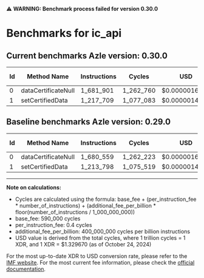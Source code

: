 ⚠️ **WARNING: Benchmark process failed for version 0.30.0**

# Benchmarks for ic_api

## Current benchmarks Azle version: 0.30.0

| Id  | Method Name         | Instructions | Cycles    | USD           | USD/Million Calls | Change                          |
| --- | ------------------- | ------------ | --------- | ------------- | ----------------- | ------------------------------- |
| 0   | dataCertificateNull | 1_681_901    | 1_262_760 | $0.0000016791 | $1.67             | <font color="red">+1_342</font> |
| 1   | setCertifiedData    | 1_217_709    | 1_077_083 | $0.0000014322 | $1.43             | <font color="red">+3_911</font> |

## Baseline benchmarks Azle version: 0.29.0

| Id  | Method Name         | Instructions | Cycles    | USD           | USD/Million Calls |
| --- | ------------------- | ------------ | --------- | ------------- | ----------------- |
| 0   | dataCertificateNull | 1_680_559    | 1_262_223 | $0.0000016783 | $1.67             |
| 1   | setCertifiedData    | 1_213_798    | 1_075_519 | $0.0000014301 | $1.43             |

---

**Note on calculations:**

- Cycles are calculated using the formula: base_fee + (per_instruction_fee \* number_of_instructions) + (additional_fee_per_billion \* floor(number_of_instructions / 1_000_000_000))
- base_fee: 590_000 cycles
- per_instruction_fee: 0.4 cycles
- additional_fee_per_billion: 400_000_000 cycles per billion instructions
- USD value is derived from the total cycles, where 1 trillion cycles = 1 XDR, and 1 XDR = $1.329670 (as of October 24, 2024)

For the most up-to-date XDR to USD conversion rate, please refer to the [IMF website](https://www.imf.org/external/np/fin/data/rms_sdrv.aspx).
For the most current fee information, please check the [official documentation](https://internetcomputer.org/docs/current/developer-docs/gas-cost#execution).
